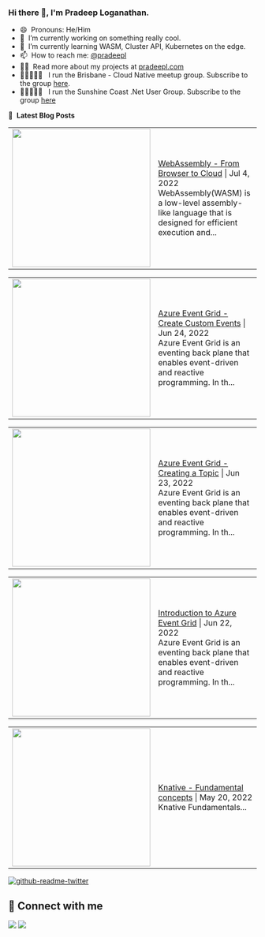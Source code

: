 ### Hi there 👋, I'm Pradeep Loganathan.

- 😄 &nbsp;Pronouns: He/Him
- 🔭 &nbsp;I’m currently working on something really cool.
- 🌱 &nbsp;I’m currently learning WASM, Cluster API, Kubernetes on the edge.
- 📫 &nbsp;How to reach me: [@pradeepl](https://twitter.com/pradeepl)
- 👨‍💻 &nbsp;Read more about my projects at [pradeepl.com](https://pradeepl.com)
- 🧑🏾‍🤝‍🧑🏽 &nbsp; I run the Brisbane - Cloud Native meetup group. Subscribe to the group [here](https://www.meetup.com/cloudnative-bne/).
- 🧑🏾‍🤝‍🧑🏽 &nbsp; I run the Sunshine Coast .Net User Group. Subscribe to the group [here](https://www.meetup.com/scozure/)




📕 &nbsp;**Latest Blog Posts**
<!-- BLOG-POST-LIST:START --><table style="width:100%"><tr><td style="width:150px"><a href="https://pradeepl.com/blog/webassembly-from-browser-to-cloud/"><img width="280px" src=""></a></td><td><a href="https://pradeepl.com/blog/webassembly-from-browser-to-cloud/">WebAssembly - From Browser to Cloud</a> | Jul 4, 2022 <br> WebAssembly(WASM) is a low-level assembly-like language that is designed for efficient execution and...</td></tr></table>
<table style="width:100%"><tr><td style="width:150px"><a href="https://pradeepl.com/blog/azure/azureeventgrid-createcustomevents/"><img width="280px" src=""></a></td><td><a href="https://pradeepl.com/blog/azure/azureeventgrid-createcustomevents/">Azure Event Grid - Create Custom Events</a> | Jun 24, 2022 <br> Azure Event Grid is an eventing back plane that enables event-driven and reactive programming. In th...</td></tr></table>
<table style="width:100%"><tr><td style="width:150px"><a href="https://pradeepl.com/blog/azure/azureeventgrid-createtopic/"><img width="280px" src=""></a></td><td><a href="https://pradeepl.com/blog/azure/azureeventgrid-createtopic/">Azure Event Grid - Creating a Topic</a> | Jun 23, 2022 <br> Azure Event Grid is an eventing back plane that enables event-driven and reactive programming. In th...</td></tr></table>
<table style="width:100%"><tr><td style="width:150px"><a href="https://pradeepl.com/blog/azure/azureeventgrid-introduction/"><img width="280px" src=""></a></td><td><a href="https://pradeepl.com/blog/azure/azureeventgrid-introduction/">Introduction to Azure Event Grid</a> | Jun 22, 2022 <br> Azure Event Grid is an eventing back plane that enables event-driven and reactive programming. In th...</td></tr></table>
<table style="width:100%"><tr><td style="width:150px"><a href="https://pradeepl.com/blog/kubernetes/knative-fundamental-concepts/"><img width="280px" src=""></a></td><td><a href="https://pradeepl.com/blog/kubernetes/knative-fundamental-concepts/">Knative - Fundamental concepts</a> | May 20, 2022 <br> Knative Fundamentals...</td></tr></table>
<!-- BLOG-POST-LIST:END -->


[![github-readme-twitter](https://github-readme-twitter.gazf.vercel.app/api?id=pradeepl)](https://github.com/pradeeploganathan)


## 📌 Connect with me

<a href="https://www.linkedin.com/in/pradeeploganathan/"><img src="https://img.shields.io/badge/linkedin-%230077B5.svg?style=for-the-badge&logo=linkedin&logoColor=white"></img></a>
<a href="https://twitter.com/pradeepl"><img src="https://img.shields.io/twitter/follow/pradeepl?style=social"></img></a>
